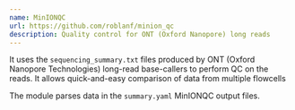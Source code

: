 ```yaml
---
name: MinIONQC
url: https://github.com/roblanf/minion_qc
description: Quality control for ONT (Oxford Nanopore) long reads
---
```


It uses the `sequencing_summary.txt` files produced by ONT (Oxford Nanopore Technologies)
long-read base-callers to perform QC on the reads. It allows quick-and-easy comparison of data from
multiple flowcells

The module parses data in the `summary.yaml` MinIONQC output files.
